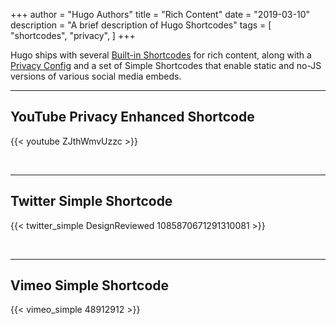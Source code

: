+++
author = "Hugo Authors"
title = "Rich Content"
date = "2019-03-10"
description = "A brief description of Hugo Shortcodes"
tags = [
    "shortcodes",
    "privacy",
]
+++

Hugo ships with several [Built-in Shortcodes](https://gohugo.io/content-management/shortcodes/#use-hugo-s-built-in-shortcodes) for rich content, along with a [Privacy Config](https://gohugo.io/about/hugo-and-gdpr/) and a set of Simple Shortcodes that enable static and no-JS versions of various social media embeds.
<!--more-->


---

## YouTube Privacy Enhanced Shortcode

{{< youtube ZJthWmvUzzc >}}

<br>

---

## Twitter Simple Shortcode

{{< twitter_simple DesignReviewed 1085870671291310081 >}}

<br>

---

## Vimeo Simple Shortcode

{{< vimeo_simple 48912912 >}}
